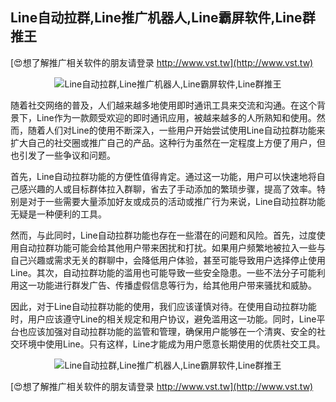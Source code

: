 ## **Line自动拉群,Line推广机器人,Line霸屏软件,Line群推王**

[😍想了解推广相关软件的朋友请登录 http://www.vst.tw](http://www.vst.tw)

 <center><img src="https://vst.tw/MP4/tuiguang/png/1.png" alt="Line自动拉群,Line推广机器人,Line霸屏软件,Line群推王"></center>

随着社交网络的普及，人们越来越多地使用即时通讯工具来交流和沟通。在这个背景下，Line作为一款颇受欢迎的即时通讯应用，被越来越多的人所熟知和使用。然而，随着人们对Line的使用不断深入，一些用户开始尝试使用Line自动拉群功能来扩大自己的社交圈或推广自己的产品。这种行为虽然在一定程度上方便了用户，但也引发了一些争议和问题。

首先，Line自动拉群功能的方便性值得肯定。通过这一功能，用户可以快速地将自己感兴趣的人或目标群体拉入群聊，省去了手动添加的繁琐步骤，提高了效率。特别是对于一些需要大量添加好友或成员的活动或推广行为来说，Line自动拉群功能无疑是一种便利的工具。

然而，与此同时，Line自动拉群功能也存在一些潜在的问题和风险。首先，过度使用自动拉群功能可能会给其他用户带来困扰和打扰。如果用户频繁地被拉入一些与自己兴趣或需求无关的群聊中，会降低用户体验，甚至可能导致用户选择停止使用Line。其次，自动拉群功能的滥用也可能导致一些安全隐患。一些不法分子可能利用这一功能进行群发广告、传播虚假信息等行为，给其他用户带来骚扰和威胁。

因此，对于Line自动拉群功能的使用，我们应该谨慎对待。在使用自动拉群功能时，用户应该遵守Line的相关规定和用户协议，避免滥用这一功能。同时，Line平台也应该加强对自动拉群功能的监管和管理，确保用户能够在一个清爽、安全的社交环境中使用Line。只有这样，Line才能成为用户愿意长期使用的优质社交工具。

 <center><img src="https://vst.tw/MP4/tuiguang/png/2.png" alt="Line自动拉群,Line推广机器人,Line霸屏软件,Line群推王"></center>

[😍想了解推广相关软件的朋友请登录 http://www.vst.tw](http://www.vst.tw)




